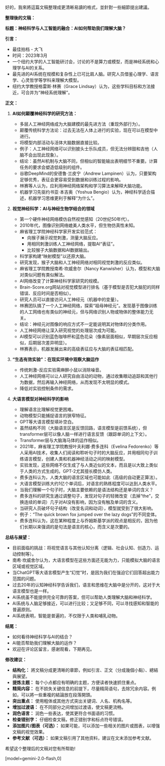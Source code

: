 好的，我來將這篇文稿整理成更清晰易讀的格式，並針對一些細節提出建議。

**整理後的文稿：**

**标题：神经科学与人工智能的融合：AI如何帮助我们理解大脑？**

**引言：**

*   最佳拍档 - 大飞
*   时间：2023年3月
*   一个纽约大学的人工智能研讨会，讨论的不是算力或模型，而是神经系统和心理学与AI的关系。
*   最先进的AI系统在规模和复杂性上已可比肩人脑。研究人员借鉴心理学、语言学、心灵哲学等学科来理解大模型。
*   纽约大学教授格雷斯·林赛（Grace Lindsay）认为，这些学科目标和方法接近，可合并为“神经系统理解”。

**正文：**

1.  **AI如何颠覆神经科学的研究方法：**
    *   多层人工神经网络成为大脑建模的最先进方法（重现外部行为）。
    *   颠覆传统科学方法论：过去无法在人体上进行的实验，现在可以在模型中进行。
    *   将模型内部活动与活体大脑数据直接比较。
    *   例子：人工神经网络可以识别披头士乐队成员，但无法分辨鼓和吉他（人脑不会出现此现象）。
    *   结论：虽然AI机制与大脑不同，但相似的智能输出表明细节不重要。计算任务的要求会塑造低级别的组件。
    *   谷歌DeepMind的安德鲁·兰皮宁（Andrew Lampinen）认为，只要架构足够优秀，表征会更容易受到数据和训练过程的影响。
    *   林赛等人认为，应利用神经网络架构和学习算法来解释大脑功能。
    *   机器学习先驱约书亚·本吉奥（Yoshua Bengio）认为，神经科学适合描述，机器学习思维更利于解释“为什么”。

2.  **视觉神经科学：AI与神经生物学结合的领域**
    *   第一个硬件神经网络模仿自然视觉感知（20世纪50年代）。
    *   2010年代，图像识别网络媲美人类水平，但生物仿真性未知。
    *   麻省理工学院神经科学家开发实验范式：
        *   向猴子展示视觉刺激，测量大脑反应。
        *   用相同刺激训练人工神经网络，提取AI“表征”。
        *   比较猴子大脑数据和AI数据输出。
    *   科学家构建“映射模型”以还原大脑。
    *   研究发现，猴子大脑和人工神经网络对相同视觉刺激的反应类似。
    *   麻省理工学院教授南希·坎威舍尔（Nancy Kanwisher）认为，模型和大脑对类似问题有类似解法。
    *   AI网络改变了计算神经科学家研究的规模。
    *   Brain-Score.org网站对视觉模型进行排名（基于模型是否犯大脑犯的同样错误、反应时间是否相似）。
    *   研究人员可以直接访问人工神经元（机器中的变量）。
    *   林赛团队搞了一个人工神经网络，探索“祖母神经元”。发现基于图像训练的人工网络也有类似的神经元，但与网络识别人物或物体的整体能力无关。
    *   结论：神经元对图像的响应方式不一定能说明其对物体的分类作用。
    *   人工神经网络让深入研究视觉的处理层次成为可能。
    *   AI模型可以识别蓝色咖啡杯和蓝色花朵（像素层面相似，早期层次反应相似，后期层次差异明显）。
    *   林赛表示，机器发展出来的高级表征应与大脑的表征相匹配。

3.  **“生态有效实验”：在现实环境中观察大脑运作**
    *   传统刺激-反应实验需麻醉小鼠以消除噪音。
    *   人工神经网络可以让人研究自由活动的动物，通过收集眼动追踪和其他行为数据，然后再输入神经网络，从而发现不太明显的模式。
    *   降低对实验控制条件的需求。

4.  **大语言模型对神经科学的影响**
    *   理解语言比理解视觉更困难。
    *   动物模型只能捕捉语言的狭窄特征。
    *   GPT等大语言模型填补空白。
    *   虽然结构不同（大脑语言区是反馈回路，语言模型是前馈系统），但transformer层可以像人脑一样进行语言反馈（跟踪单词的上下文）。
    *   Transformer层与大脑海马体的运作相似。
    *   2021年，麻省理工学院教授叶夫利娜·费多连科（Evelina Fedorenko）等人采用AI技术，收集人们阅读和聆听句子时的大脑反应，并用相同句子训练语言模型，创建人类和机器神经活动之间的映射模型。
    *   实验发现，这些网络不仅生成了与人类近似的文本，而且是以大致上类似于人类的方式生成的。GPT-2尤其擅长模仿人类。
    *   费多连科认为，人类大脑的语言区域也可能如此（高级的自动更正算法）。
    *   大语言模型训练大约1亿个单词后，对语言的熟练程度可以达到人类水平。
    *   当我们理解一个句子时，大脑主要依赖的是语法结构还是单词的含义？
    *   费多连科的研究生通过调整句子，发现对句子的轻微改变（去掉“the”，交换连续的单词）几乎对AI没有影响，因为没有触及单词的含义。
    *   当研究人员破坏句子结构（改变名词和动词），模型就受到了很大影响。
    *   例子：“The quick brown fox jumped over the lazy dogs”的不同变体。
    *   费多连科认为，这在某种程度上与乔姆斯基学派的观点是相反的，因为他们长期以来强调的是句法是语言的核心，而含义是次要的。

**总结与展望：**

*   目前面临的挑战：将视觉语言与其他认知分离（逻辑、社会认知、创造力、运动控制等）。
*   南希·坎威舍尔认为，大语言模型在这些方面还无能为力，只能模拟大脑的语言区域或视觉区域。
*   当ChatGPT等大语言模型产生“幻觉”时，是因为我们在强迫它们回答超出能力范围的问题。
*   过去20年的认知神经科学告诉我们，语言和思维在大脑中是分开的，这对于大语言模型也是一样。
*   AI系统虽不能提供完全可靠的答案，但可以帮助人类理解大脑和神经科学。
*   AI系统与人脑足够接近，可以进行比较；又足够不同，可以寻找感知和智能的普遍原则。
*   AI系统表明，智能是普遍的，不仅限于人类和哺乳动物。

**结尾：**

*   如何看待神经科学与AI的结合？
*   AI能否帮助我们理解大脑的运作？
*   欢迎在评论区留言，感谢观看，下期再见。

**修改建议：**

*   **结构化：** 將文稿分成更清晰的章節，例如引言、正文（分成幾個小點）、總結與展望。
*   **提炼主题：** 每个小点都应有明确的主题，方便读者快速抓住重点。
*   **精简内容：** 在不损失关键信息的前提下，尽量精简语句，去除冗余内容。例如，可以將一些重複的結論放在段落開頭。
*   **突出重点：** 使用粗体或其他方式突出关键词、人名、机构名等。
*   **增加过渡语：** 在不同部分之间增加过渡语，使文稿更流畅。
*   **润色语言：** 润色一些表达，使其更符合书面语的习惯。
*   **检查错别字：** 仔细检查文稿，修正错别字和标点符号错误。
*   **添加图片/图表（可选）：** 如果可能，可以添加一些相关的图片或图表，以增强文稿的视觉效果。
*   **参考文献（可选）：** 如果文稿引用了其他资料，建议在文末添加参考文献。

希望这个整理后的文稿对您有所帮助!

[model=gemini-2.0-flash,0]
